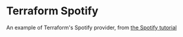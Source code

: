 # Terraform Spotify

An example of Terraform's Spotify provider, from [the Spotify tutorial](https://learn.hashicorp.com/tutorials/terraform/spotify-playlist)
